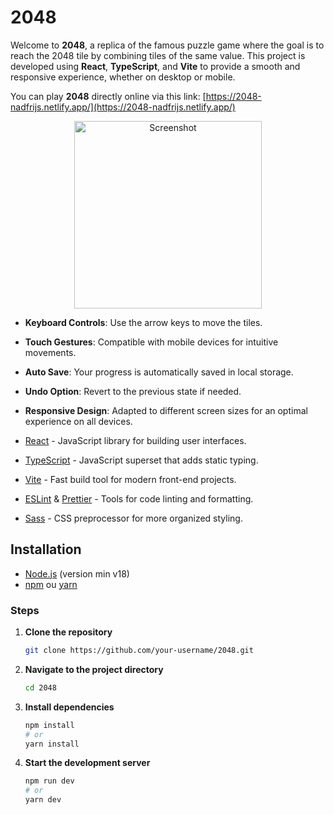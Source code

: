 # 2048

Welcome to **2048**, a replica of the famous puzzle game where the goal is to reach the 2048 tile by combining tiles of the same value. This project is developed using **React**, **TypeScript**, and **Vite** to provide a smooth and responsive experience, whether on desktop or mobile.

You can play **2048** directly online via this link: [https://2048-nadfrijs.netlify.app/](https://2048-nadfrijs.netlify.app/)

<div align="center">
  <img src="https://2048-nadfrijs.netlify.app/screenshot.webp" alt="Screenshot" width="300">
</div>


- **Keyboard Controls**: Use the arrow keys to move the tiles.
- **Touch Gestures**: Compatible with mobile devices for intuitive movements.
- **Auto Save**: Your progress is automatically saved in local storage.
- **Undo Option**: Revert to the previous state if needed.
- **Responsive Design**: Adapted to different screen sizes for an optimal experience on all devices.

- [React](https://reactjs.org/) - JavaScript library for building user interfaces.
- [TypeScript](https://www.typescriptlang.org/) - JavaScript superset that adds static typing.
- [Vite](https://vitejs.dev/) - Fast build tool for modern front-end projects.
- [ESLint](https://eslint.org/) & [Prettier](https://prettier.io/) - Tools for code linting and formatting.
- [Sass](https://sass-lang.com/) - CSS preprocessor for more organized styling.

## Installation

- [Node.js](https://nodejs.org/) (version min v18)
- [npm](https://www.npmjs.com/) ou [yarn](https://yarnpkg.com/)

### Steps

1. **Clone the repository**

   ```bash
   git clone https://github.com/your-username/2048.git
   ```

2. **Navigate to the project directory**

   ```bash
   cd 2048
   ```

3. **Install dependencies**

   ```bash
   npm install
   # or
   yarn install
   ```

4. **Start the development server**

   ```bash
   npm run dev
   # or
   yarn dev
   ```
